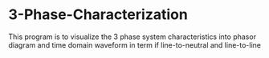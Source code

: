 # 3-Phase-Characterization
This program is to visualize the 3 phase system characteristics into phasor diagram and time domain waveform in term if line-to-neutral and line-to-line
